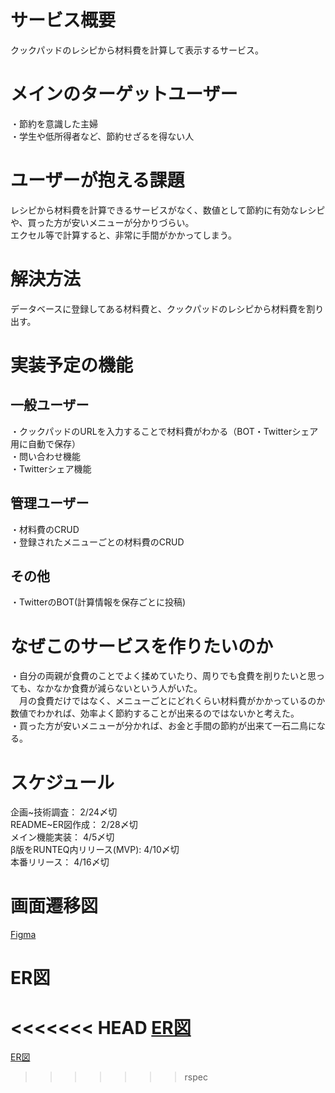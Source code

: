 # サービス概要
クックパッドのレシピから材料費を計算して表示するサービス。  

# メインのターゲットユーザー
・節約を意識した主婦  
・学生や低所得者など、節約せざるを得ない人  

# ユーザーが抱える課題
レシピから材料費を計算できるサービスがなく、数値として節約に有効なレシピや、買った方が安いメニューが分かりづらい。  
エクセル等で計算すると、非常に手間がかかってしまう。  

# 解決方法
データベースに登録してある材料費と、クックパッドのレシピから材料費を割り出す。  

# 実装予定の機能
## 一般ユーザー
・クックパッドのURLを入力することで材料費がわかる（BOT・Twitterシェア用に自動で保存）  
・問い合わせ機能  
・Twitterシェア機能  

## 管理ユーザー
・材料費のCRUD  
・登録されたメニューごとの材料費のCRUD  

## その他
・TwitterのBOT(計算情報を保存ごとに投稿)  

# なぜこのサービスを作りたいのか
・自分の両親が食費のことでよく揉めていたり、周りでも食費を削りたいと思っても、なかなか食費が減らないという人がいた。  
　月の食費だけではなく、メニューごとにどれくらい材料費がかかっているのか数値でわかれば、効率よく節約することが出来るのではないかと考えた。  
・買った方が安いメニューが分かれば、お金と手間の節約が出来て一石二鳥になる。  

# スケジュール
企画~技術調査： 2/24〆切  
README~ER図作成： 2/28〆切  
メイン機能実装： 4/5〆切  
β版をRUNTEQ内リリース(MVP): 4/10〆切  
本番リリース： 4/16〆切  

# 画面遷移図
[Figma](https://www.figma.com/file/DEMJHv3GKw0BrKaWAQhvK5/%E3%82%B9%E3%83%9E%E3%83%9B?node-id=2%3A10)

# ER図
<<<<<<< HEAD
[ER図](https://drive.google.com/file/d/19oaPM32O4-NwmFfsLInGurMGulnwQFLR/view)
=======
[ER図](https://drive.google.com/file/d/1lAK6ljTnjMDGHtjC3LTSOo4y0dNwsXX4/view?usp=sharing)
>>>>>>> rspec

